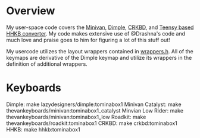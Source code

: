 # Overview

My user-space code covers the [Minivan](../../keyboards/thevankeyboards/minivan/keymaps/tominabox1/keymap.c), [Dimple](../../keyboards/lazydesigners/dimple/keymaps/tominabox1/keymap.c), [CRKBD](../../keyboards/crkbd/keymaps/tominabox1/keymap.c), and [Teensy based HHKB converter](../../keyboards/hhkb/keymaps/tominabox1/). My code makes extensive use of @Drashna's code and much love and praise goes to him for figuring a lot of this stuff out!

My usercode utilizes the layout wrappers contained in [wrappers.h](wrappers.h). All of the keymaps are derivative of the Dimple keymap and utilize its wrappers in the definition of additional wrappers.

# Keyboards
Dimple: make lazydesigners/dimple:tominabox1
Minivan Catalyst: make thevankeyboards/minivan:tominabox1_catalyst
Minvian Low Rider: make thevankeyboards/minivan:tominabox1_low
Roadkit: make thevankeyboards/roadkit:tominabox1
CRKBD: make crkbd:tominabox1
HHKB: make hhkb:tominabox1
